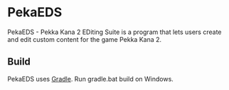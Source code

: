 # PekaEDS
PekaEDS - Pekka Kana 2 EDiting Suite is a program that lets users create and edit custom content for the game Pekka Kana 2.

## Build
PekaEDS uses [Gradle](https://gradle.org/). Run gradle.bat build on Windows.
